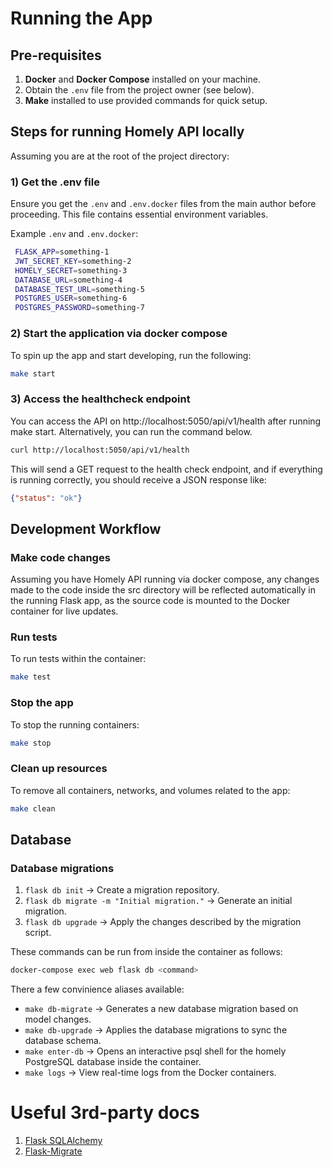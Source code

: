 # Running the App

## Pre-requisites

1. **Docker** and **Docker Compose** installed on your machine.
2. Obtain the `.env` file from the project owner (see below).
3. **Make** installed to use provided commands for quick setup.

## Steps for running Homely API locally

Assuming you are at the root of the project directory:

### 1) **Get the .env file**  
   Ensure you get the `.env` and `.env.docker` files from the main author before proceeding. This file contains essential environment variables.

   Example `.env` and `.env.docker`:
   ```bash 
    FLASK_APP=something-1
    JWT_SECRET_KEY=something-2
    HOMELY_SECRET=something-3
    DATABASE_URL=something-4
    DATABASE_TEST_URL=something-5
    POSTGRES_USER=something-6
    POSTGRES_PASSWORD=something-7 
   ```

### 2) Start the application via docker compose

To spin up the app and start developing, run the following:

```bash
make start
```

### 3) Access the healthcheck endpoint

You can access the API on http://localhost:5050/api/v1/health after running make start. Alternatively, you can run the command below.

```bash
curl http://localhost:5050/api/v1/health
```

This will send a GET request to the health check endpoint, and if everything is running correctly, you should receive a JSON response like:

```json
{"status": "ok"}
```


## Development Workflow

### Make code changes

Assuming you have Homely API running via docker compose, any changes made to the code inside the src directory will be reflected automatically in the running Flask app, as the source code is mounted to the Docker container for live updates.

### Run tests

To run tests within the container:

```bash
make test
```

### Stop the app

To stop the running containers:

```bash
make stop
```

### Clean up resources

To remove all containers, networks, and volumes related to the app:

```bash
make clean
```

## Database

### Database migrations

1. `flask db init` → Create a migration repository.
2. `flask db migrate -m "Initial migration."` → Generate an initial migration.
3. `flask db upgrade` → Apply the changes described by the migration script.


These commands can be run from inside the container as follows:
```bash
docker-compose exec web flask db <command>
```

There a few convinience aliases available:

- `make db-migrate` → Generates a new database migration based on model changes.
- `make db-upgrade` → Applies the database migrations to sync the database schema.
- `make enter-db` → Opens an interactive psql shell for the homely PostgreSQL database inside the container.
- `make logs` → View real-time logs from the Docker containers.

# Useful 3rd-party docs

1. [Flask SQLAlchemy](https://flask-sqlalchemy.palletsprojects.com/en/3.1.x/quickstart/)
2. [Flask-Migrate](https://flask-migrate.readthedocs.io/en/latest/)
